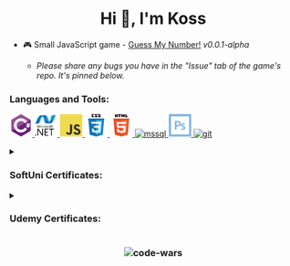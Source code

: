 <h1 align="center">Hi 👋, I'm Koss</h1>

- 🎮 Small JavaScript game - [Guess My Number!](https://koss054.github.io/) _v0.0.1-alpha_

  - _Please share any bugs you have in the "Issue" tab of the game's repo. It's pinned below._

<h3 align="left">Languages and Tools:</h3>
<p align="left"> <a href="https://www.w3schools.com/cs/" target="_blank" rel="noreferrer"> <img src="https://raw.githubusercontent.com/devicons/devicon/master/icons/csharp/csharp-original.svg" alt="csharp" width="40" height="40"/> </a> <a href="https://dotnet.microsoft.com/" target="_blank" rel="noreferrer"> <img src="https://raw.githubusercontent.com/devicons/devicon/master/icons/dot-net/dot-net-original-wordmark.svg" alt="dotnet" width="40" height="40"/> </a> <a href="https://developer.mozilla.org/en-US/docs/Web/JavaScript" target="_blank" rel="noreferrer"> <img src="https://raw.githubusercontent.com/devicons/devicon/master/icons/javascript/javascript-original.svg" alt="javascript" width="40" height="40"/> </a> <a href="https://www.w3schools.com/css/" target="_blank" rel="noreferrer"> <img src="https://raw.githubusercontent.com/devicons/devicon/master/icons/css3/css3-original-wordmark.svg" alt="css3" width="40" height="40"/> </a> <a href="https://www.w3.org/html/" target="_blank" rel="noreferrer"> <img src="https://raw.githubusercontent.com/devicons/devicon/master/icons/html5/html5-original-wordmark.svg" alt="html5" width="40" height="40"/> </a> <a href="https://www.microsoft.com/en-us/sql-server" target="_blank" rel="noreferrer"> <img src="https://www.svgrepo.com/show/303229/microsoft-sql-server-logo.svg" alt="mssql" width="40" height="40"/> </a> <a href="https://www.photoshop.com/en" target="_blank" rel="noreferrer"> <img src="https://raw.githubusercontent.com/devicons/devicon/master/icons/photoshop/photoshop-line.svg" alt="photoshop" width="40" height="40"/> </a> <a href="https://git-scm.com/" target="_blank" rel="noreferrer"> <img src="https://www.vectorlogo.zone/logos/git-scm/git-scm-icon.svg" alt="git" width="40" height="40"/> </a> </p>

<details>
  <summary><h3 align="left">SoftUni Certificates:</h3></summary>
  
  - [Programming Basics - May 2021](https://softuni.bg/certificates/details/107349/2e8ea6df)
  - [Programming Fundamentals with C# - September 2021](https://softuni.bg/certificates/details/119978/db1b63ec)
  - [C# Advanced - January 2022](https://softuni.bg/certificates/details/123612/196882b5)
  - [C# OOP - February 2022](https://softuni.bg/certificates/details/130950/25e362cb)
  - [MS SQL - May 2022](https://softuni.bg/certificates/details/134776/2ea011f0)
  - [Entity Framework Core - June 2022](https://softuni.bg/certificates/details/138307/97883558)
  - [ASP.NET Fundamentals - September 2022](https://softuni.bg/certificates/details/146552/7e8fec5f)
  - [ASP.NET Advanced - October 2022](https://softuni.bg/certificates/details/152302/46dc6bd4)
  - [HTML & CSS - January 2023](https://softuni.bg/certificates/details/162934/41a9f50d)
  
</details>

<details>
  <summary><h3 align="left">Udemy Certificates:</h3></summary>
  
  - [The Git & Github Bootcamp](https://udemy-certificate.s3.amazonaws.com/image/UC-21d5ef45-1525-450f-998d-4c2b98fdce58.jpg)
  - [Complete Web Design Course: HTML, CSS, Javascript and jQuery](https://udemy-certificate.s3.amazonaws.com/image/UC-4cd3eda5-d6e5-4fcb-96ac-7cb03608bbdd.jpg)
  
</details>

<h3 align="center"><img src="https://www.codewars.com/users/koss054%20/badges/large" alt="code-wars"></h3>
